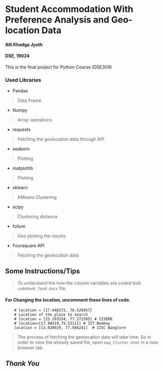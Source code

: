 # Student Accommodation With Preference Analysis and Geo-location Data
#### Alli Khadga Jyoth
#### DSE, 19024

This is the final project for Python Course (DSE309) 
### Used Libraries


- Pandas 
> Data Frame
- Numpy
> Array operations
- requests
> Fetching the geolocation data through API
- seaborn 
> Plotting
- matplotlib
> Plotting
- sklearn
> KMeans Clustering
- scipy
> Clustering distance
- folium 
> Geo plotting the results
- Fouraquare API
> Fetching the geolocation data


## Some Instructions/Tips

> To understand the how the column variables are coded look `codebook_food.docx` file.

#### For Changing the location, uncomment these lines of code.


```
    # location = [17.448372, 78.526957]
    # Location of the place to search 
    # location = [23.293334, 77.272205] # IISERB
    # location=[17.98419,79.53111] # IIT-Bombay
    location = [13.020929, 77.566241]  # IISC Banglore

```
> The process of fetching the geolocation data will take time. So in order to view the already saved file, open ` map_Cluster.html ` in a new browser tab.

## **_Thank You_**